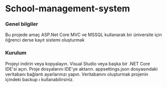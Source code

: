 # School-management-system

### Genel bilgiler<br/>

Bu projede amaç ASP.Net Core MVC ve MSSQL kullanarak bir üniversite için öğrenci derse kayıt sistemi oluşturmak 
<br/>
### Kurulum
Projeyi indirin veya kopyalayın.
Visual Studio veya başka bir .NET Core IDE'si açın.
Proje dosyalarını IDE'ye aktarın.
appsettings.json dosyasındaki veritabanı bağlantı ayarlarınızı yapın.
Veritabanını oluşturmak projenin içindeki backup ı kullanabilirsiniz.
